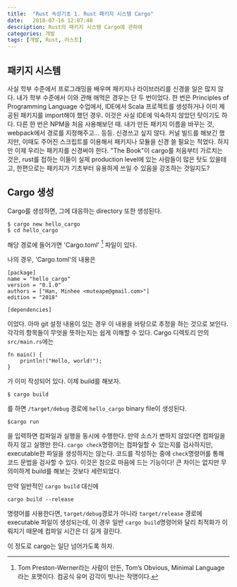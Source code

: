 ```yaml
---
title:  "Rust 속성기초 1. Rust 패키지 시스템 Cargo"
date:   2018-07-16 12:07:40
description: Rust의 패키지 시스템 Cargo에 관하여
categories: 개발
tags: [개발, Rust, 러스트]
---
```


## 패키지 시스템
사실 학부 수준에서 프로그래밍을 배우며 패키지나 라이브러리를 신경쓸 일은 많지 않다. 내가 학부 수준에서 이와 관해 애먹은 경우는 단 두 번이었다. 한 번은 Principles of Programming Language 수업에서, IDE에서 Scala 프로젝트를 생성하거나 이미 제공된 패키지를 import해야 했던 경우. 이것은 사실 IDE에 익숙하지 않았던 탓이기도 하다. 다른 한 번은 NPM을 처음 사용해보던 때. 내가 만든 패키지 이름을 바꾸는 것, webpack에서 경로를 지정해주고... 등등. 신경쓰고 싶지 않다. 커널 빌드를 해보긴 했지만, 이때도 주어진 스크립트를 이용해서 패키지나 모듈을 신경 쓸 필요는 적었다. 하지만 이제 우리는 패키지를 신경써야 한다. "The Book"이 cargo를 처음부터 가르치는 것은, rust를 접하는 이들이 실제 production level에 있는 사람들이 많은 탓도 있을테고, 한편으로는 패키지가 기초부터 유용하게 쓰일 수 있음을 강조하는 것일지도?

## Cargo 생성
Cargo를 생성하면, 그에 대응하는 directory 또한 생성된다.
```
$ cargo new hello_cargo
$ cd hello_cargo
```
해당 경로에 들어가면 'Cargo.toml' [^1] 파일이 있다.

[^1]: Tom Preston-Werner라는 사람이 만든, Tom’s Obvious, Minimal Language라는 포맷이다. 컴공식 유머 감각이 빗나는 작명이다.

나의 경우, 'Cargo.toml'의 내용은
```
[package]
name = "hello_cargo"
version = "0.1.0"
authors = ["Han, Minhee <muteape@gmail.com>"]
edition = "2018"

[dependencies]
```
이었다. 아마 git 설정 내용이 있는 경우 이 내용을 바탕으로 추정을 하는 것으로 보인다. 각각의 항목들이 무엇을 뜻하는지는 쉽게 이해할 수 있다.
Cargo 디렉토리 안의 `src/main.rs`에는
```
fn main() {
    println!("Hello, world!");
}
```
가 이미 작성되어 있다. 이제 build를 해보자.
```
$ cargo build
```
를 하면 `/target/debug` 경로에 `hello_cargo` binary file이 생성된다.
```
$cargo run
```
을 입력하면 컴파일과 실행을 동시에 수행한다. 만약 소스가 변하지 않았다면 컴파일을 하지 않고 실행만 한다. `cargo check`명령어는 컴파일할 수 있는지를 검사하지만, executable한 파일을 생성하지는 않는다. 코드를 작성하는 중에 `check`명령어를 통해 코드 문법을 검사할 수 있다. 이것은 참으로 마음에 드는 기능이다! 큰 차이는 없지만 무의미하게 build를 해보는 것보다 세련되었다.

만약 일반적인 `cargo build` 대신에
```
cargo build --release
```
명령어를 사용한다면, `target/debug`경로가 아니라 `target/release` 경로에 executable 파일이 생성되는데, 이 경우 일반 `cargo build`명령어와 달리 최적화가 이뤄지기 때문에 컴파일 시간은 더 길게 걸린다.

이 정도로 cargo는 일단 넘어가도록 하자.